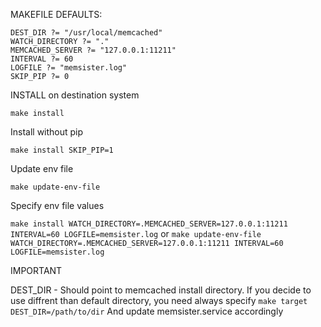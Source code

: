 MAKEFILE DEFAULTS:
```
DEST_DIR ?= "/usr/local/memcached"
WATCH_DIRECTORY ?= "."
MEMCACHED_SERVER ?= "127.0.0.1:11211"
INTERVAL ?= 60
LOGFILE ?= "memsister.log"
SKIP_PIP ?= 0
```

INSTALL on destination system

`make install`

Install without pip 

`make install SKIP_PIP=1`

Update env file 

`make update-env-file`

Specify env file values 

`make install WATCH_DIRECTORY=.MEMCACHED_SERVER=127.0.0.1:11211 INTERVAL=60 LOGFILE=memsister.log` 
or 
`make update-env-file WATCH_DIRECTORY=.MEMCACHED_SERVER=127.0.0.1:11211 INTERVAL=60 LOGFILE=memsister.log`

IMPORTANT

DEST_DIR - Should point to memcached install directory. If you decide to use diffrent 
than default directory, you need always specify `make target DEST_DIR=/path/to/dir`
And update memsister.service accordingly